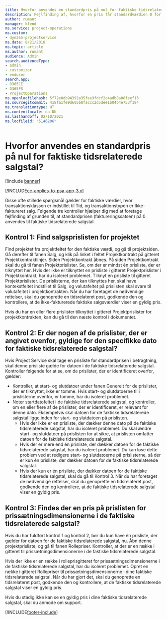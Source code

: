 ```yaml
---
title: Hvorfor anvendes en standardpris på nul for faktiske tidsrelaterede salgstal?
description: Fejlfinding af, hvorfor en pris får standardværdien 0 for faktiske tidsrelaterede salgstal.
author: rumant
manager: kfend
ms.service: project-operations
ms.custom:
- dyn365-projectservice
ms.date: 8/21/2018
ms.topic: article
ms.author: rumant
audience: Admin
search.audienceType:
- admin
- customizer
- enduser
search.app:
- D365CE
- D365PS
- ProjectOperations
ms.openlocfilehash: 5f72e0db94392a35fee9fdcf2c4adb8a08feef13
ms.sourcegitcommit: 418fa1fe9d605b8faccc2d5dee1b04b4e753f194
ms.translationtype: HT
ms.contentlocale: da-DK
ms.lasthandoff: 02/10/2021
ms.locfileid: "5146206"
---
```

# <a name="why-is-price-defaulting-to-zero-on-time-sales-actuals"></a>Hvorfor anvendes en standardpris på nul for faktiske tidsrelaterede salgstal?

[!include [banner](../includes/psa-now-project-operations.md)]

[!INCLUDE[cc-applies-to-psa-app-3.x](../includes/cc-applies-to-psa-app-3x.md)]

Disse ofte stillede spørgsmål gælder for faktiske værdier, hvor transaktionsklassen er indstillet til Tid, og transaktionstypen er Ikke-faktureret salg. Følgende tre kontroller hjælper dig med at foretage fejlfinding af grunden til, at standardprisen (faktureringssatsen) på 0 anvendes til faktiske tidsrelaterede salgstal.

## <a name="check-1-identify-the-sales-price-list-for-the-project"></a>Kontrol 1: Find salgsprislisten for projektet

Find projektet fra projektfeltet for den faktiske værdi, og gå til projektsiden. Gå derefter til fanen Salg, og klik på linket i feltet Projektkontrakt på gitteret Projektkontraktlinjer. Siden Projektkontrakt åbnes. På siden Projektkontrakt skal du gå til fanen Projektprislister. Se, om der er mindst én prisliste, der er tilknyttet her. Hvis der ikke er tilknyttet en prisliste i gitteret Projektprislister i Projektkontrakt, har du isoleret problemet. Tilknyt en prisliste til gitteret Projektprislister. De prislisterne, der kan tilknyttes her, skal have kontekstfeltet indstillet til Salg, og valutafeltet på prislisten skal svare til valutafeltet i projektkontrakten. Når du har foretaget de nødvendige rettelser, skal du genoprette en tidsrelateret post, godkende den og kontrollere, at de ikke-fakturerede faktiske salgsværdier viser en gyldig pris. 

Hvis du har en eller flere prislister tilknyttet i gitteret Projektprislister for projektkontrakten, kan du gå til den næste kontrol i dokumentet.

## <a name="check-2-are-any-of-the-price-lists-identified-above-valid-for-the-specific-date-of-the-time-sales-actual"></a>Kontrol 2: Er der nogen af de prislister, der er angivet ovenfor, gyldige for den specifikke dato for faktiske tidsrelaterede salgstal?

Hvis Project Service skal tage en prisliste for standardprisen i betragtning, skal denne prisliste gælde for datoen i de faktiske tidsrelaterede salgstal. Kontroller følgende for at se, om de prislister, der er identificeret overfor, gælder:
- Kontroller, at start- og slutdatoer under fanen Generelt for de prislister, der er tilknyttet, ikke er tomme. Hvis start- og slutdatoerne til i prislisterne ovenfor, er tomme, har du isoleret problemet. 
- Noter startdatofeltet i de faktiske tidsrelaterede salgstal, og kontroller, om en eller flere af de prislister, der er identificeret, er relevant for denne dato. Eksempelvis skal datoen for de faktiske tidsrelaterede salgstal ligge inden for start- og slutdatoen på prislisten. 
    - Hvis der ikke er en prisliste, der dækker denne dato på de faktiske tidsrelaterede salgstal, har du isoleret problemet. Du skal ændre start- og slutdatoer på prislisten for at sikre, at prislisten omfatter datoen for de faktiske tidsrelaterede salgstal. 
    - Hvis der er mere end én prisliste, der dækker datoen for de faktiske tidsrelaterede salgstal, har du isoleret problemet. Du kan løse dette problem ved at redigere start- og slutdatoerne på prislisterne, så der er kun én prisliste, der dækker datoen for de faktiske tidsrelaterede salgstal. 
    - Hvis der kun er én prisliste, der dækker datoen for de faktiske tidsrelaterede salgstal, skal du gå til Kontrol 3.
Når du har foretaget de nødvendige rettelser, skal du genoprette en tidsrelateret post, godkende den og kontrollere, at de faktiske tidsrelaterede salgstal viser en gyldig pris.

## <a name="check-3-is-there-a-price-in-the-price-list-for-the-pricing-dimensions-on-the-time-sales-actual"></a>Kontrol 3: Findes der en pris på prislisten for prissætningsdimensionerne i de faktiske tidsrelaterede salgstal?

Hvis du har fuldført kontrol 1 og kontrol 2, bør du kun have én prisliste, der gælder for datoen for de faktiske tidsrelaterede salgstal, nu. Åbn denne projektprisliste, og gå til fanen Rollepriser. Kontroller, at der er en række i gitteret til prissætningsdimensionerne i de faktiske tidsrelaterede salgstal.

Hvis der ikke er en række i rolleprisgitteret for prissætningsdimensionerne i de faktiske tidsrelaterede salgstal, har du isoleret problemet. Opret en række i gitteret Rollepriser til prissætningsdimensionerne i dine faktiske tidsrelaterede salgstal. Når du har gjort det, skal du genoprette en tidsrelateret post, godkende den og kontrollere, at de faktiske tidsrelaterede salgstal viser en gyldig pris.

Hvis du stadig ikke kan se en gyldig pris i dine faktiske tidsrelaterede salgstal, skal du anmode om support. 



[!INCLUDE[footer-include](../includes/footer-banner.md)]